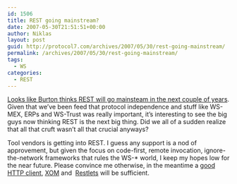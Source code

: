 ```yaml
---
id: 1506
title: REST going mainstream?
date: 2007-05-30T21:51:51+00:00
author: Niklas
layout: post
guid: http://protocol7.com/archives/2007/05/30/rest-going-mainstream/
permalink: /archives/2007/05/30/rest-going-mainstream/
tags:
  - WS
categories:
  - REST
---
```

<div class='microid-987f73edff8f12036bafa5bde4e61c1ff6cc1d25'>
  <p>
    <a href="http://searchwebservices.techtarget.com/originalContent/0,289142,sid26_gci1256796,00.html?track=NL-110&#038;ad=590742&#038;asrc=EM_NLN_1507744&#038;uid=5532089">Looks like Burton thinks REST will go mainsteam in the next couple of years</a>. Given that we&#8217;ve been feed that protocol independence and stuff like WS-MEX, ERPs and WS-Trust was really important, it&#8217;s interesting to see the big guys now thinking REST is the next big thing. Did we all of a sudden realize that all that cruft wasn&#8217;t all that crucial anyways?
  </p>
  
  <p>
    Tool vendors is getting into REST. I guess any support is a nod of approvement, but given the focus on code-first, remote invocation, ignore-the-network frameworks that rules the WS-* world, I keep my hopes low for the near future. Please convince me otherwise, in the meantime a <a href="http://jakarta.apache.org/commons/httpclient/">good HTTP client</a>, <a href="http://www.xom.nu/">XOM</a> and  <a href="http://www.restlet.org/">Restlets</a> will be sufficient.
  </p>
</div>